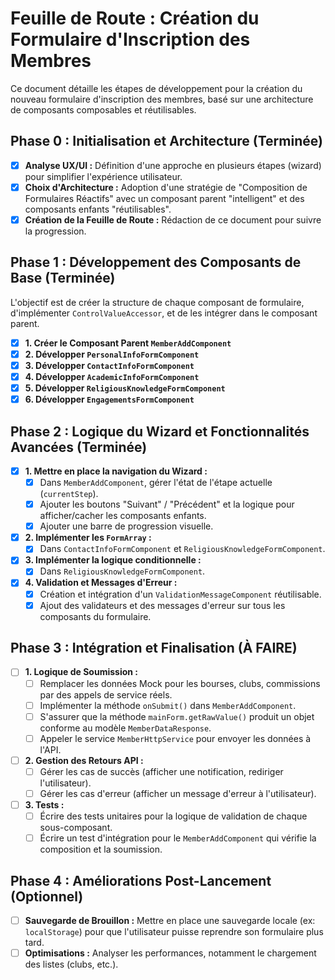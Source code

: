 # Feuille de Route : Création du Formulaire d'Inscription des Membres

Ce document détaille les étapes de développement pour la création du nouveau formulaire d'inscription des membres, basé sur une architecture de composants composables et réutilisables.

## Phase 0 : Initialisation et Architecture (Terminée)

-   [x] **Analyse UX/UI :** Définition d'une approche en plusieurs étapes (wizard) pour simplifier l'expérience utilisateur.
-   [x] **Choix d'Architecture :** Adoption d'une stratégie de "Composition de Formulaires Réactifs" avec un composant parent "intelligent" et des composants enfants "réutilisables".
-   [x] **Création de la Feuille de Route :** Rédaction de ce document pour suivre la progression.

## Phase 1 : Développement des Composants de Base (Terminée)

L'objectif est de créer la structure de chaque composant de formulaire, d'implémenter `ControlValueAccessor`, et de les intégrer dans le composant parent.

-   [x] **1. Créer le Composant Parent `MemberAddComponent`**
-   [x] **2. Développer `PersonalInfoFormComponent`**
-   [x] **3. Développer `ContactInfoFormComponent`**
-   [x] **4. Développer `AcademicInfoFormComponent`**
-   [x] **5. Développer `ReligiousKnowledgeFormComponent`**
-   [x] **6. Développer `EngagementsFormComponent`**

## Phase 2 : Logique du Wizard et Fonctionnalités Avancées (Terminée)

-   [x] **1. Mettre en place la navigation du Wizard :**
    -   [x] Dans `MemberAddComponent`, gérer l'état de l'étape actuelle (`currentStep`).
    -   [x] Ajouter les boutons "Suivant" / "Précédent" et la logique pour afficher/cacher les composants enfants.
    -   [x] Ajouter une barre de progression visuelle.

-   [x] **2. Implémenter les `FormArray` :**
    -   [x] Dans `ContactInfoFormComponent` et `ReligiousKnowledgeFormComponent`.

-   [x] **3. Implémenter la logique conditionnelle :**
    -   [x] Dans `ReligiousKnowledgeFormComponent`.

-   [x] **4. Validation et Messages d'Erreur :**
    -   [x] Création et intégration d'un `ValidationMessageComponent` réutilisable.
    -   [x] Ajout des validateurs et des messages d'erreur sur tous les composants du formulaire.

## Phase 3 : Intégration et Finalisation (À FAIRE)

-   [ ] **1. Logique de Soumission :**
    -   [ ] Remplacer les données Mock pour les bourses, clubs, commissions par des appels de service réels.
    -   [ ] Implémenter la méthode `onSubmit()` dans `MemberAddComponent`.
    -   [ ] S'assurer que la méthode `mainForm.getRawValue()` produit un objet conforme au modèle `MemberDataResponse`.
    -   [ ] Appeler le service `MemberHttpService` pour envoyer les données à l'API.

-   [ ] **2. Gestion des Retours API :**
    -   [ ] Gérer les cas de succès (afficher une notification, rediriger l'utilisateur).
    -   [ ] Gérer les cas d'erreur (afficher un message d'erreur à l'utilisateur).

-   [ ] **3. Tests :**
    -   [ ] Écrire des tests unitaires pour la logique de validation de chaque sous-composant.
    -   [ ] Écrire un test d'intégration pour le `MemberAddComponent` qui vérifie la composition et la soumission.

## Phase 4 : Améliorations Post-Lancement (Optionnel)

-   [ ] **Sauvegarde de Brouillon :** Mettre en place une sauvegarde locale (ex: `localStorage`) pour que l'utilisateur puisse reprendre son formulaire plus tard.
-   [ ] **Optimisations :** Analyser les performances, notamment le chargement des listes (clubs, etc.).